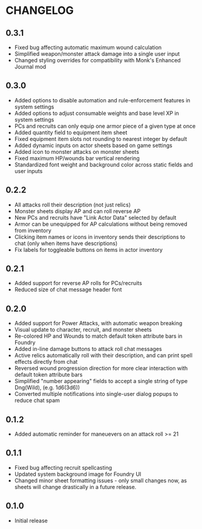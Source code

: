 # CHANGELOG

## 0.3.1
- Fixed bug affecting automatic maximum wound calculation
- Simplified weapon/monster attack damage into a single user input
- Changed styling overrides for compatibility with Monk's Enhanced Journal mod

## 0.3.0
- Added options to disable automation and rule-enforcement features in system settings
- Added options to adjust consumable weights and base level XP in system settings
- PCs and recruits can only equip one armor piece of a given type at once
- Added quantity field to equipment item sheet
- Fixed equipment item slots not rounding to nearest integer by default
- Added dynamic inputs on actor sheets based on game settings
- Added icon to monster attacks on monster sheets
- Fixed maximum HP/wounds bar vertical rendering
- Standardized font weight and background color across static fields and user inputs

## 0.2.2
- All attacks roll their description (not just relics)
- Monster sheets display AP and can roll reverse AP
- New PCs and recruits have "Link Actor Data" selected by default
- Armor can be unequipped for AP calculations without being removed from inventory
- Clicking item names or icons in inventory sends their descriptions to chat (only when items have descriptions)
- Fix labels for toggleable buttons on items in actor inventory

## 0.2.1
- Added support for reverse AP rolls for PCs/recruits
- Reduced size of chat message header font

## 0.2.0
- Added support for Power Attacks, with automatic weapon breaking
- Visual update to character, recruit, and monster sheets
- Re-colored HP and Wounds to match default token attribute bars in Foundry
- Added in-line damage buttons to attack roll chat messages 
- Active relics automatically roll with their description, and can print spell effects directly from chat
- Reversed wound progression direction for more clear interaction with default token attribute bars
- Simplified "number appearing" fields to accept a single string of type Dng(Wild), (e.g. 1d6(3d6))
- Converted multiple notifications into single-user dialog popups to reduce chat spam

## 0.1.2
- Added automatic reminder for maneuevers on an attack roll >= 21

## 0.1.1
- Fixed bug affecting recruit spellcasting
- Updated system background image for Foundry UI
- Changed minor sheet formatting issues - only small changes now, as sheets will change drastically in a future release.

## 0.1.0
- Initial release
